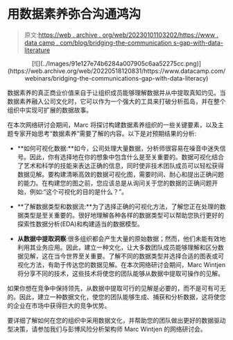 # 用数据素养弥合沟通鸿沟

> 原文:[https://web . archive . org/web/20230101103202/https://www . data camp . com/blog/bridging-the-communication s-gap-with-data-literature](https://web.archive.org/web/20230101103202/https://www.datacamp.com/blog/bridging-the-communications-gap-with-data-literacy)

<center>[![](../Images/91e127e74b6284a007905c6aa52275cc.png)](https://web.archive.org/web/20220518120831/https://www.datacamp.com/webinars/bridging-the-communications-gap-with-data-literacy)</center>

数据素养的真正商业价值来自于让组织成员能够理解数据并从中提取真知灼见。当数据素养融入公司文化时，它可以作为一个强大的工具来打破分析孤岛，并在整个组织中实现可扩展的数据故事。

在本次网络研讨会期间，Marc 将探讨构建数据素养组织的一些关键要素，以及主题专家开始思考“数据素养”需要了解的内容。以下是对预期结果的分析:

*   **如何可视化数据:**如今，公司处理大量数据，分析师很容易在噪音中迷失信号。因此，你有选择地在你的想象中包含什么是至关重要的。数据可视化结合了艺术和科学的技能来表达正确的信息，同时使非技术团队成员可以轻松获得数据见解。要构建清晰高效的数据可视化图，需要时间、耐心和提出正确问题的能力。在构建您的图之前，您应该总是从询问关于您的数据的正确问题开始，例如:“这个可视化的目的是什么？”。

*   **了解数据类型和数据流:**为了选择正确的可视化方法，了解您正在处理的数据类型是至关重要的。很好地理解各种各样的数据类型可以帮助您执行更好的探索性数据分析(EDA)和构建适当的数据模型。

*   **从数据中提取洞察**:很多组织都会产生大量的原始数据；然而，他们未能有效地利用其业务应用。因此，建立一种文化，让大多数团队成员能够理解和区分数据见解，这在当今世界至关重要。了解不同的数据类型并选择合适的图表或可视化方法，有助于传达您的数据见解。在本次网络研讨会期间，Marc Wintjen 将分享不同的技术，这些技术将使您的团队能够从数据中提取可操作的见解。

如果你想在竞争中保持领先，从数据中提取可行的见解是必要的，而不是可有可无的。因此，建立一种数据文化，使您的团队能够生成、捕获和分析数据，这将使您的企业在市场中获得巨大的竞争优势。

要详细了解如何在您的组织中采用数据文化，并帮助您的团队做出更好的数据驱动型决策，请参加我们与彭博风险分析架构师 Marc Wintjen 的网络研讨会。